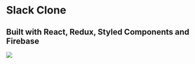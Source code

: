 # Slack Clone
## Built with React, Redux, Styled Components and Firebase

![](https://firebasestorage.googleapis.com/v0/b/slack-clone-2231f.appspot.com/o/slack-clone.PNG?alt=media&token=2b1c3201-b198-4548-a0be-895d2476fdd5)
